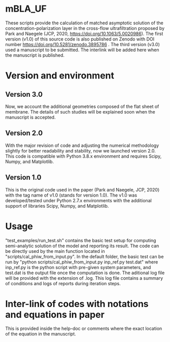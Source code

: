# mBLA_UF
These scripts provide the calculation of matched asymptotic solution of the concentration-polarization layer in the cross-flow ultrafiltration proposed by Park and Naegele (JCP, 2020, https://doi.org/10.1063/5.0020986). The first version (v1.0) of this source code is also published on Zenodo with DOI number https://doi.org/10.5281/zenodo.3895786 . The third version (v3.0) used a manuscript to be submitted. The interlink will be added here when the manuscript is published.

# Version and environment
## Version 3.0
Now, we account the additional geometries composed of the flat sheet of membrane. The details of such studies will be explained soon when the manuscript is accepted.

## Version 2.0
With the major revision of code and adjusting the numerical methodology slightly for better readability and stability, now we launched version 2.0. This code is compatible with Python 3.8.x environment and requires Scipy, Numpy, and Matplotlib.

## Version 1.0
This is the original code used in the paper (Park and Naegele, JCP, 2020) with the tag name of v1.0 (stands for version 1.0). The v1.0 was developed/tested under Python 2.7.x environments with the additional support of libraries Scipy, Numpy, and Matplotlib.



# Usage
"test_examples/run_test.sh" contains the basic test setup for computing semi-analytic solution of the model and reporting its result. The code can be directly used by the main function located in "scripts/cal_phiw_from_input.py". In the default folder, the basic test can be run by
"python scripts/cal_phiw_from_input.py inp_ref.py test.dat"
where inp_ref.py is the python script with pre-given system parameters, and test.dat is the output file once the computation is done. The aditional log file will be provided with the extension of .log. This log file contains a summary of conditions and logs of reports during iteration steps.

# Inter-link of codes with notations and equations in paper
This is provided inside the help-doc or comments where the exact location of the equation in the manuscript. 
